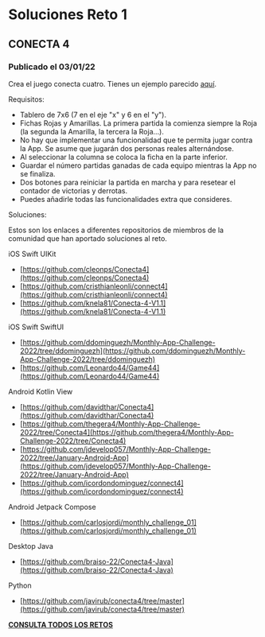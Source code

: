 # Soluciones Reto 1
## CONECTA 4
### Publicado el 03/01/22

Crea el juego conecta cuatro. Tienes un ejemplo parecido [aquí](https://solitariosonline.es/conecta-4). 

Requisitos:

* Tablero de 7x6 (7 en el eje "x" y 6 en el "y").
* Fichas Rojas y Amarillas. La primera partida la comienza siempre la Roja (la segunda la Amarilla, la tercera la Roja...).
* No hay que implementar una funcionalidad que te permita jugar contra la App. Se asume que jugarán dos personas reales alternándose.
* Al seleccionar la columna se coloca la ficha en la parte inferior.
* Guardar el número partidas ganadas de cada equipo mientras la App no se finaliza.
* Dos botones para reiniciar la partida en marcha y para resetear el contador de victorias y derrotas.
* Puedes añadirle todas las funcionalidades extra que consideres.

Soluciones:

Estos son los enlaces a diferentes repositorios de miembros de la comunidad que han aportado soluciones al reto.

iOS Swift UIKit

* [https://github.com/cleonps/Conecta4](https://github.com/cleonps/Conecta4)
* [https://github.com/cristhianleonli/connect4](https://github.com/cristhianleonli/connect4)
* [https://github.com/knela81/Conecta-4-V1.1](https://github.com/knela81/Conecta-4-V1.1)

iOS Swift SwiftUI

* [https://github.com/ddominguezh/Monthly-App-Challenge-2022/tree/ddominguezh](https://github.com/ddominguezh/Monthly-App-Challenge-2022/tree/ddominguezh)
* [https://github.com/Leonardo44/Game44](https://github.com/Leonardo44/Game44)

Android Kotlin View

* [https://github.com/davidthar/Conecta4](https://github.com/davidthar/Conecta4)
* [https://github.com/thegera4/Monthly-App-Challenge-2022/tree/Conecta4](https://github.com/thegera4/Monthly-App-Challenge-2022/tree/Conecta4)
* [https://github.com/jdevelop057/Monthly-App-Challenge-2022/tree/January-Android-App](https://github.com/jdevelop057/Monthly-App-Challenge-2022/tree/January-Android-App)
* [https://github.com/icordondominguez/connect4](https://github.com/icordondominguez/connect4)

Android Jetpack Compose

* [https://github.com/carlosjordi/monthly_challenge_01](https://github.com/carlosjordi/monthly_challenge_01)

Desktop Java

* [https://github.com/braiso-22/Conecta4-Java](https://github.com/braiso-22/Conecta4-Java)

Python

* [https://github.com/javirub/conecta4/tree/master](https://github.com/javirub/conecta4/tree/master)

[**CONSULTA TODOS LOS RETOS**](./README.md)
